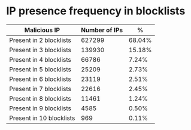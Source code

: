 # IP presence frequency in blocklists
| Malicious IP | Number of IPs | % |
|----|----|----|
| Present in 2 blocklists | 627299 | 68.04% |
| Present in 3 blocklists | 139930 | 15.18% |
| Present in 4 blocklists | 66786 | 7.24% |
| Present in 5 blocklists | 25209 | 2.73% |
| Present in 6 blocklists | 23119 | 2.51% |
| Present in 7 blocklists | 22616 | 2.45% |
| Present in 8 blocklists | 11461 | 1.24% |
| Present in 9 blocklists | 4585 | 0.50% |
| Present in 10 blocklists | 969 | 0.11% |
